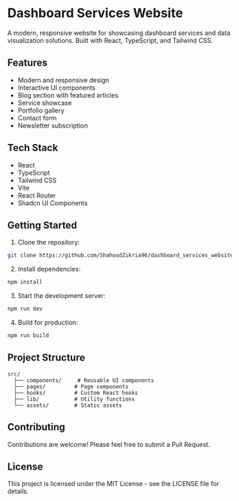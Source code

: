 # Dashboard Services Website

A modern, responsive website for showcasing dashboard services and data visualization solutions. Built with React, TypeScript, and Tailwind CSS.

## Features

- Modern and responsive design
- Interactive UI components
- Blog section with featured articles
- Service showcase
- Portfolio gallery
- Contact form
- Newsletter subscription

## Tech Stack

- React
- TypeScript
- Tailwind CSS
- Vite
- React Router
- Shadcn UI Components

## Getting Started

1. Clone the repository:
```bash
git clone https://github.com/ShahoodZikria96/dashboard_services_website.git
```

2. Install dependencies:
```bash
npm install
```

3. Start the development server:
```bash
npm run dev
```

4. Build for production:
```bash
npm run build
```

## Project Structure

```
src/
  ├── components/     # Reusable UI components
  ├── pages/         # Page components
  ├── hooks/         # Custom React hooks
  ├── lib/           # Utility functions
  └── assets/        # Static assets
```

## Contributing

Contributions are welcome! Please feel free to submit a Pull Request.

## License

This project is licensed under the MIT License - see the LICENSE file for details. 